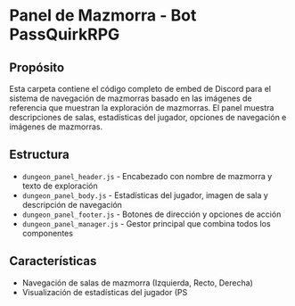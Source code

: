 # Panel de Mazmorra - Bot PassQuirkRPG

## Propósito
Esta carpeta contiene el código completo de embed de Discord para el sistema de navegación de mazmorras basado en las imágenes de referencia que muestran la exploración de mazmorras. El panel muestra descripciones de salas, estadísticas del jugador, opciones de navegación e imágenes de mazmorras.

## Estructura
- `dungeon_panel_header.js` - Encabezado con nombre de mazmorra y texto de exploración
- `dungeon_panel_body.js` - Estadísticas del jugador, imagen de sala y descripción de navegación
- `dungeon_panel_footer.js` - Botones de dirección y opciones de acción
- `dungeon_panel_manager.js` - Gestor principal que combina todos los componentes

## Características
- Navegación de salas de mazmorra (Izquierda, Recto, Derecha)
- Visualización de estadísticas del jugador (PS
